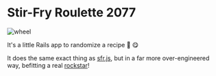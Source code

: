 # Stir-Fry Roulette 2077

![wheel](https://github.com/Cheezmeister/sfr2077/assets/576853/73f51a3a-be8f-4379-8efe-87ec3f808ae5)

It's a little Rails app to randomize a recipe 🤷 😋 

It does the same exact thing as [sfr.js](https://github.com/Cheezmeister/luchenlabs/blob/master/src/raw/tidbits/js/sfr.js), but in a far more over-engineered way, befitting a real [rockstar](https://github.com/avinassh/rockstar/)!
